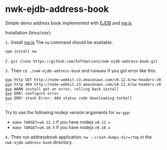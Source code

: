 nwk-ejdb-address-book
=====================

Simple demo address book implemented with [EJDB](https://github.com/Softmotions/ejdb) 
and [nw.js](https://github.com/nwjs/nw.js)

Installation (linux/osx):

 `1.` Install [nw.js](https://github.com/nwjs/nw.js) 
 The `nw` command should be available.
 
 ```js
 npm install nw
 ```
 
 `2.` `git clone https://github.com/Softmotions/nwk-ejdb-address-book.git`
 
 `3.` Then `cd ./nwk-ejdb-address-book` and run`make`
 If you got error like this:
 
 ```sh
 gyp http GET http://node-webkit.s3.amazonaws.com/v0.12.4/nw-headers-v0.12.4.tar.gz
 gyp http 404 http://node-webkit.s3.amazonaws.com/v0.12.4/nw-headers-v0.12.4.tar.gz
 gyp WARN install got an error, rolling back install
 gyp ERR! configure error 
 gyp ERR! stack Error: 404 status code downloading tarball
 ...
```

 Try to use the following nodejs version arguments for `nw-gyp`:
    
 * `make TARGET=v0.12.2` if you have nodejs `v0.12.x`
 * `make TARGET=v0.10.5` if you have nodejs `v0.10.x`

`4.` Then run addressbook application: `nw --crash-dumps-dir=/tmp` in the `nwk-ejdb-address-book` directory.
